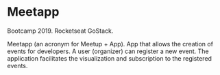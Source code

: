 # Meetapp
Bootcamp 2019. Rocketseat GoStack.

Meetapp (an acronym for Meetup + App). 
App that allows the creation of events for developers. 
A user (organizer) can register a new event. The application facilitates the visualization and subscription to the registered events. 
